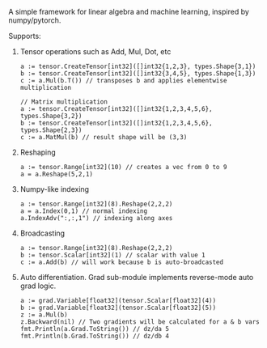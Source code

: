 A simple framework for linear algebra and machine learning, inspired by numpy/pytorch.

Supports:
1. Tensor operations such as Add, Mul, Dot, etc
   ```
   a := tensor.CreateTensor[int32]([]int32{1,2,3}, types.Shape{3,1})
   b := tensor.CreateTensor[int32]([]int32{3,4,5}, types.Shape{1,3})
   c := a.Mul(b.T()) // transposes b and applies elementwise multiplication

   // Matrix multiplication
   a := tensor.CreateTensor[int32]([]int32{1,2,3,4,5,6}, types.Shape{3,2})
   b := tensor.CreateTensor[int32]([]int32{1,2,3,4,5,6}, types.Shape{2,3})
   c := a.MatMul(b) // result shape will be (3,3)
   ```
2. Reshaping
   ```
   a := tensor.Range[int32](10) // creates a vec from 0 to 9
   a = a.Reshape(5,2,1)
   ```
3. Numpy-like indexing
   ```
   a := tensor.Range[int32](8).Reshape(2,2,2)
   a = a.Index(0,1) // normal indexing
   a.IndexAdv(":,:,1") // indexing along axes
   ```
4. Broadcasting
   ```
   a := tensor.Range[int32](8).Reshape(2,2,2)
   b := tensor.Scalar[int32](1) // scalar with value 1
   c := a.Add(b) // will work because b is auto-broadcasted
   ```
5. Auto differentiation. Grad sub-module implements reverse-mode auto grad logic.
    ```
    a := grad.Variable[float32](tensor.Scalar[float32](4))
  	b := grad.Variable[float32](tensor.Scalar[float32](5))
  	z := a.Mul(b)
  	z.Backward(nil) // Two gradients will be calculated for a & b vars
    fmt.Println(a.Grad.ToString()) // dz/da 5
    fmt.Println(b.Grad.ToString()) // dz/db 4
   ```
